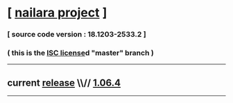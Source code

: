 
# [ [nailara project](http://www.nailara.net/) ]

### [ source code version : 18.1203-2533.2 ]

### ( this is the [ISC license](license)d "master" branch )
---
## current [release](https://github.com/anotherlink/nailara/releases) \\\\// [1.06.4](https://github.com/anotherlink/nailara/releases/tag/1.06.4)
---
